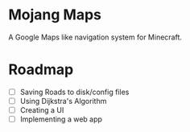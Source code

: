 # Mojang Maps
A Google Maps like navigation system for Minecraft.

# Roadmap
- [ ] Saving Roads to disk/config files
- [ ] Using Dijkstra's Algorithm
- [ ] Creating a UI 
- [ ] Implementing a web app
